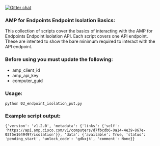 [![Gitter chat](https://img.shields.io/badge/gitter-join%20chat-brightgreen.svg)](https://gitter.im/CiscoSecurity/AMP-for-Endpoints "Gitter chat")

### AMP for Endpoints Endpoint Isolation Basics:
This collection of scripts cover the basics of interacting with the AMP for Endpoints Endpoint Isolation API. Each script covers one API endpoint. These are intented to show the bare minimum required to interact with the API endpoint.

### Before using you must update the following:
- amp_client_id
- amp_api_key
- computer_guid

### Usage:
```
python 03_endpoint_isolation_put.py
```

### Example script output:
```
{'version': 'v1.2.0', 'metadata': {'links': {'self': 'https://api.amp.cisco.com/v1/computers/d7fbcdb6-0a14-4e39-867e-02f5e1649497/isolation'}}, 'data': {'available': True, 'status': 'pending_start', 'unlock_code': 'gdkxjk', 'comment': None}}
```
